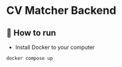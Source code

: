 # CV Matcher Backend

## 🚀 How to run

- Install Docker to your computer

```bash
docker compose up
```
